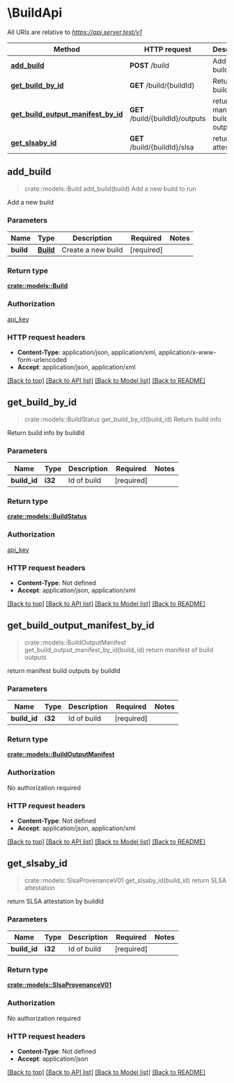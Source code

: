 # \BuildApi

All URIs are relative to *https://api.server.test/v1*

Method | HTTP request | Description
------------- | ------------- | -------------
[**add_build**](BuildApi.md#add_build) | **POST** /build | Add a new build to run
[**get_build_by_id**](BuildApi.md#get_build_by_id) | **GET** /build/{buildId} | Return build info
[**get_build_output_manifest_by_id**](BuildApi.md#get_build_output_manifest_by_id) | **GET** /build/{buildId}/outputs | return manifest of build outputs
[**get_slsaby_id**](BuildApi.md#get_slsaby_id) | **GET** /build/{buildId}/slsa | return SLSA attestation



## add_build

> crate::models::Build add_build(build)
Add a new build to run

Add a new build

### Parameters


Name | Type | Description  | Required | Notes
------------- | ------------- | ------------- | ------------- | -------------
**build** | [**Build**](Build.md) | Create a new build | [required] |

### Return type

[**crate::models::Build**](Build.md)

### Authorization

[api_key](../README.md#api_key)

### HTTP request headers

- **Content-Type**: application/json, application/xml, application/x-www-form-urlencoded
- **Accept**: application/json, application/xml

[[Back to top]](#) [[Back to API list]](../README.md#documentation-for-api-endpoints) [[Back to Model list]](../README.md#documentation-for-models) [[Back to README]](../README.md)


## get_build_by_id

> crate::models::BuildStatus get_build_by_id(build_id)
Return build info

Return build info by buildId

### Parameters


Name | Type | Description  | Required | Notes
------------- | ------------- | ------------- | ------------- | -------------
**build_id** | **i32** | Id of build | [required] |

### Return type

[**crate::models::BuildStatus**](BuildStatus.md)

### Authorization

[api_key](../README.md#api_key)

### HTTP request headers

- **Content-Type**: Not defined
- **Accept**: application/json, application/xml

[[Back to top]](#) [[Back to API list]](../README.md#documentation-for-api-endpoints) [[Back to Model list]](../README.md#documentation-for-models) [[Back to README]](../README.md)


## get_build_output_manifest_by_id

> crate::models::BuildOutputManifest get_build_output_manifest_by_id(build_id)
return manifest of build outputs

return manifest build outputs by buildId

### Parameters


Name | Type | Description  | Required | Notes
------------- | ------------- | ------------- | ------------- | -------------
**build_id** | **i32** | Id of build | [required] |

### Return type

[**crate::models::BuildOutputManifest**](BuildOutputManifest.md)

### Authorization

No authorization required

### HTTP request headers

- **Content-Type**: Not defined
- **Accept**: application/json, application/xml

[[Back to top]](#) [[Back to API list]](../README.md#documentation-for-api-endpoints) [[Back to Model list]](../README.md#documentation-for-models) [[Back to README]](../README.md)


## get_slsaby_id

> crate::models::SlsaProvenanceV01 get_slsaby_id(build_id)
return SLSA attestation

return SLSA attestation by buildId

### Parameters


Name | Type | Description  | Required | Notes
------------- | ------------- | ------------- | ------------- | -------------
**build_id** | **i32** | Id of build | [required] |

### Return type

[**crate::models::SlsaProvenanceV01**](slsa_provenance_v01.md)

### Authorization

No authorization required

### HTTP request headers

- **Content-Type**: Not defined
- **Accept**: application/json

[[Back to top]](#) [[Back to API list]](../README.md#documentation-for-api-endpoints) [[Back to Model list]](../README.md#documentation-for-models) [[Back to README]](../README.md)

